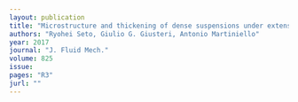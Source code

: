 ```yaml
---
layout: publication
title: "Microstructure and thickening of dense suspensions under extensional and shear flows"
authors: "Ryohei Seto, Giulio G. Giusteri, Antonio Martiniello"
year: 2017
journal: "J. Fluid Mech."
volume: 825
issue: 
pages: "R3"
jurl: ""
---
```


